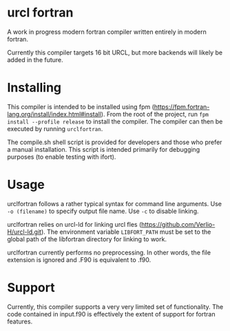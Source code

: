 # urcl fortran
A work in progress modern fortran compiler written entirely in modern fortran.

Currently this compiler targets 16 bit URCL, but more backends will likely be added in the future.

# Installing
This compiler is intended to be installed using fpm (https://fpm.fortran-lang.org/install/index.html#install). From the root of the project, run `fpm install --profile release` to install the compiler. The compiler can then be executed by running `urclfortran`.

The compile.sh shell script is provided for developers and those who prefer a manual installation. This script is intended primarily for debugging purposes (to enable testing with ifort).

# Usage
urclfortran follows a rather typical syntax for command line arguments. Use `-o (filename)` to specify output file name. Use `-c` to disable linking.

urclfortran relies on urcl-ld for linking urcl fles (https://github.com/Verlio-H/urcl-ld.git). The environment variable `LIBFORT_PATH` must be set to the global path of the libfortran directory for linking to work.

urclfortran currently performs no preprocessing. In other words, the file extension is ignored and .F90 is equivalent to .f90.

# Support
Currently, this compiler supports a very very limited set of functionality. The code contained in input.f90 is effectively the extent of support for fortran features.